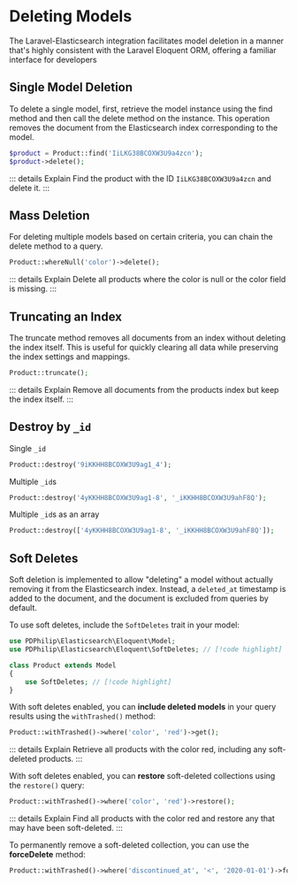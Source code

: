 # Deleting Models
The Laravel-Elasticsearch integration facilitates model deletion in a manner that's highly consistent with the Laravel Eloquent ORM, offering a familiar interface for developers

## Single Model Deletion
To delete a single model, first, retrieve the model instance using the find method and then call the delete method on the instance. This operation removes the document from the Elasticsearch index corresponding to the model.
```php
$product = Product::find('IiLKG38BCOXW3U9a4zcn');
$product->delete();
```
::: details Explain
Find the product with the ID `IiLKG38BCOXW3U9a4zcn` and delete it.
:::

## Mass Deletion
For deleting multiple models based on certain criteria, you can chain the delete method to a query.
```php
Product::whereNull('color')->delete();
```
::: details Explain
Delete all products where the color is null or the color field is missing.
:::

## Truncating an Index
The truncate method removes all documents from an index without deleting the index itself. This is useful for quickly clearing all data while preserving the index settings and mappings.
```php
Product::truncate();
```
::: details Explain
Remove all documents from the products index but keep the index itself.
:::

## Destroy by `_id`
Single `_id`
```php
Product::destroy('9iKKHH8BCOXW3U9ag1_4');
```
Multiple `_id`s
```php
Product::destroy('4yKKHH8BCOXW3U9ag1-8', '_iKKHH8BCOXW3U9ahF8Q');
```
Multiple `_id`s as an array
```php
Product::destroy(['4yKKHH8BCOXW3U9ag1-8', '_iKKHH8BCOXW3U9ahF8Q']);
```

## Soft Deletes
Soft deletion is implemented to allow "deleting" a model without actually removing it from the Elasticsearch index. Instead, a `deleted_at` timestamp is added to the document, and the document is excluded from queries by default.

To use soft deletes, include the `SoftDeletes` trait in your model:
```php
use PDPhilip\Elasticsearch\Eloquent\Model;
use PDPhilip\Elasticsearch\Eloquent\SoftDeletes; // [!code highlight]

class Product extends Model
{
    use SoftDeletes; // [!code highlight]
}
```
With soft deletes enabled, you can **include deleted models** in your query results using the `withTrashed()` method:
```php
Product::withTrashed()->where('color', 'red')->get();
```
::: details Explain
Retrieve all products with the color red, including any soft-deleted products.
:::

With soft deletes enabled, you can **restore** soft-deleted collections using the `restore()` query:
```php
Product::withTrashed()->where('color', 'red')->restore();
```
::: details Explain
Find all products with the color red and restore any that may have been soft-deleted.
:::

To permanently remove a soft-deleted collection, you can use the **forceDelete** method:
```php
Product::withTrashed()->where('discontinued_at', '<', '2020-01-01')->forceDelete();
```
